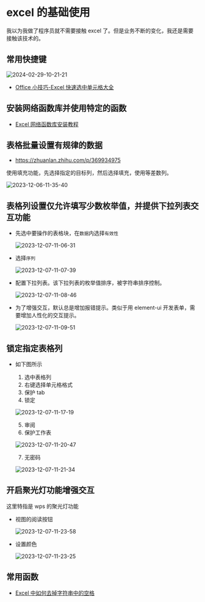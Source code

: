 # excel 的基础使用

我以为我做了程序员就不需要接触 excel 了。但是业务不断的变化，我还是需要接触该技术的。

## 常用快捷键

![2024-02-29-10-21-21](https://gh-img-store.ruan-cat.com/img/2024-02-29-10-21-21.jpg)

- [Office 小技巧-Excel 快速选中单元格大全](https://zhuanlan.zhihu.com/p/30842001)

## 安装网络函数库并使用特定的函数

- [Excel 网络函数库安装教程](https://zhuanlan.zhihu.com/p/658641423)

## 表格批量设置有规律的数据

- https://zhuanlan.zhihu.com/p/369934975

使用填充功能，先选择指定的目标列，然后选择填充，使用等差数列。

![2023-12-06-11-35-40](https://gh-img-store.ruan-cat.com/img/2023-12-06-11-35-40.png)

## 表格列设置仅允许填写少数枚举值，并提供下拉列表交互功能

- 先选中要操作的表格块，在`数据`内选择`有效性`

  ![2023-12-07-11-06-31](https://gh-img-store.ruan-cat.com/img/2023-12-07-11-06-31.png)

- 选择`序列`

  ![2023-12-07-11-07-39](https://gh-img-store.ruan-cat.com/img/2023-12-07-11-07-39.png)

- 配置下拉列表。该下拉列表的枚举值排序，被字符串排序控制。

  ![2023-12-07-11-08-46](https://gh-img-store.ruan-cat.com/img/2023-12-07-11-08-46.png)

- 为了增强交互，默认总是增加报错提示。类似于用 element-ui 开发表单，需要增加人性化的交互提示。

  ![2023-12-07-11-09-51](https://gh-img-store.ruan-cat.com/img/2023-12-07-11-09-51.png)

## 锁定指定表格列

- 如下图所示

  1.  选中表格列
  2.  右键选择单元格格式
  3.  保护 tab
  4.  锁定

  ![2023-12-07-11-17-19](https://gh-img-store.ruan-cat.com/img/2023-12-07-11-17-19.png)

  5. 审阅
  6. 保护工作表

  ![2023-12-07-11-20-47](https://gh-img-store.ruan-cat.com/img/2023-12-07-11-20-47.png)

  7. 无密码

  ![2023-12-07-11-21-34](https://gh-img-store.ruan-cat.com/img/2023-12-07-11-21-34.png)

## 开启聚光灯功能增强交互

这里特指是 wps 的聚光灯功能

- 视图的阅读按钮

  ![2023-12-07-11-23-58](https://gh-img-store.ruan-cat.com/img/2023-12-07-11-23-58.png)

- 设置颜色

  ![2023-12-07-11-23-25](https://gh-img-store.ruan-cat.com/img/2023-12-07-11-23-25.png)

## 常用函数

- [Excel 中如何去掉字符串中的空格](https://zhuanlan.zhihu.com/p/569441364)
